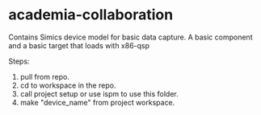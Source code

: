 # academia-collaboration
Contains Simics device model for basic data capture. 
A basic component and a basic target that loads with x86-qsp

Steps: 
1. pull from repo. 
2. cd to workspace in the repo. 
3. call project setup or use ispm to use this folder.
4. make "device_name" from project workspace.

